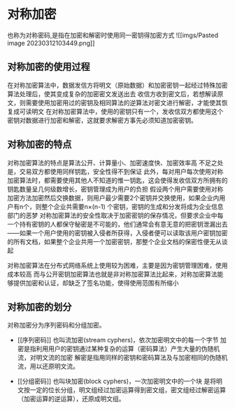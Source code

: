 # 对称加密
也称为对称密码,是指在加密和解密时使用同一密钥得加密方式
![[imgs/Pasted image 20230312103449.png]]

## 对称加密的使用过程
在对称加密算法中，数据发信方将明文（原始数据）和加密密钥一起经过特殊加密算法处理后，使其变成复杂的加密密文发送出去
收信方收到密文后，若想解读原文，则需要使用加密用过的密钥及相同算法的逆算法对密文进行解密，才能使其恢复成可读明文
在对称加密算法中，使用的密钥只有一个，发收信双方都使用这个密钥对数据进行加密和解密，这就要求解密方事先必须知道加密密钥。

## 对称加密的特点
对称加密算法的特点是算法公开、计算量小、加密速度快、加密效率高
不足之处是，交易双方都使用同样钥匙，安全性得不到保证
此外，每对用户每次使用对称加密算法时，都需要使用其他人不知道的惟一钥匙，这会使得发收信双方所拥有的钥匙数量呈几何级数增长，密钥管理成为用户的负担
假设两个用户需要使用对称加密方法加密然后交换数据，则用户最少需要2个密钥并交换使用，如果企业内用户有n个，则整个企业共需要n×(n-1) 个密钥，密钥的生成和分发将成为企业信息部门的恶梦
对称加密算法的安全性取决于加密密钥的保存情况，但要求企业中每一个持有密钥的人都保守秘密是不可能的，他们通常会有意无意的把密钥泄漏出去——如果一个用户使用的密钥被入侵者所获得，入侵者便可以读取该用户密钥加密的所有文档，如果整个企业共用一个加密密钥，那整个企业文档的保密性便无从谈起

对称加密算法在分布式网络系统上使用较为困难，主要是因为密钥管理困难，使用成本较高
而与公开密钥加密算法也就是非对称加密算法比起来，对称加密算法能够提供加密和认证，却缺乏了签名功能，使得使用范围有所缩小 

## 对称加密的划分
对称加密分为序列密码和分组加密。 

- [[序列密码]]
    也叫流加密(stream cyphers)，依次加密明文中的每一个字节
    加密是指利用用户的密钥通过某种复杂的运算（密码算法）产生大量的伪随机流，对明文流的加密
    解密是指用同样的密钥和密码算法及与加密相同的伪随机流，用以还原明文流。 

- [[分组密码]]
    也叫块加密(block cyphers)，一次加密明文中的一个块
    是将明文按一定的位长分组，明文组经过加密运算得到密文组，密文组经过解密运算（加密运算的逆运算），还原成明文组。 
